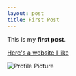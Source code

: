 ```yaml
---
layout: post
title: First Post
---
```


This is my **first post**.

[Here's a website I like](http://www.com)

![Profile Picture](https://sevaccount.github.io/sevaccount/sevaccount/images/Profile.png)
